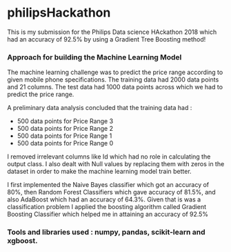 # philipsHackathon
This is my submission for the Philips Data science HAckathon 2018 which had an accuracy of 92.5% by using a Gradient Tree Boosting method!

### Approach for building the Machine Learning Model
The machine learning challenge was to predict the price range according to given mobile phone specifications. The training data had 2000 data points and 21 columns. 
The test data had 1000 data points across which we had to predict the price range.

A preliminary data analysis concluded that the training data had :

* 500 data points for Price Range 3
* 500 data points for Price Range 2
* 500 data points for Price Range 1
* 500 data points for Price Range 0

I removed irrelevant columns like Id which had no role in calculating the output class.
I also dealt with Null values by replacing them with zeros in the dataset in order to make the machine learning model train better.

I first implemented the Naive Bayes classifier which got an accuracy of 80%, then Random Forest Classifiers which gave accuracy of 81.5%, and also AdaBoost which had an accuracy of 64.3%.
Given that is was a classification problem I applied the boosting algorithm called Gradient Boosting Classifier which helped me in attaining an accuracy of 92.5%

### Tools and libraries used : numpy, pandas, scikit-learn and xgboost.
